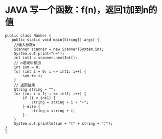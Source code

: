# JAVA 写一个函数：f(n)，返回1加到n的值
    public class Number {
       public static void main(String[] args) {
        //输入参数n
        Scanner scanner = new Scanner(System.in);
        System.out.print("n=");
        int int1 = scanner.nextInt();
        // n递减后相加
        int sum = 0;
        for (int i = 0; i <= int1; i++) {
            sum += i;
        }
        // 返回结果
        String string = "";
        for (int i = 1; i <= int1; i++) {
            if (i < int1) {
                string = string + i + "+";
            } else {
                string = string + i;
            }
        }
        System.out.println(sum + "(" + string + ")");
    }
    }
